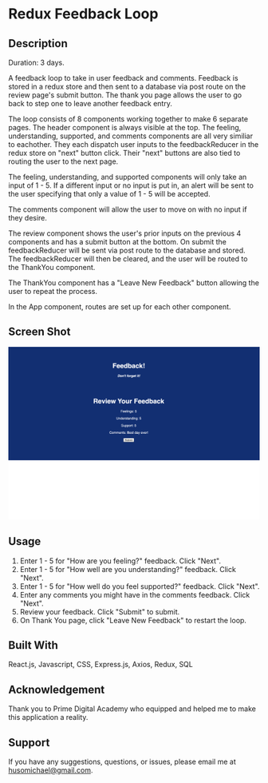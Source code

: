 # Redux Feedback Loop

## Description

Duration: 3 days.

A feedback loop to take in user feedback and comments. Feedback is stored in a redux store and then sent to a database via post route on the review page's submit button. The thank you page allows the user to go back to step one to leave another feedback entry.

The loop consists of 8 components working together to make 6 separate pages. The header component is always visible at the top. The feeling, understanding, supported, and comments components are all very similiar to eachother. They each dispatch user inputs to the feedbackReducer in the redux store on "next" button click. Their "next" buttons are also tied to routing the user to the next page. 

The feeling, understanding, and supported components will only take an input of 1 - 5. If a different input or no input is put in, an alert will be sent to the user specifying that only a value of 1 - 5 will be accepted. 

The comments component will allow the user to move on with no input if they desire.

The review component shows the user's prior inputs on the previous 4 components and has a submit button at the bottom. On submit the feedbackReducer will be sent via post route to the database and stored. The feedbackReducer will then be cleared, and the user will be routed to the ThankYou component.

The ThankYou component has a "Leave New Feedback" button allowing the user to repeat the process.

In the App component, routes are set up for each other component.

## Screen Shot

![Alt text](/public/images/screenshot.png "Screenshot")

## Usage

1. Enter 1 - 5 for "How are you feeling?" feedback. Click "Next".
2. Enter 1 - 5 for "How well are you understanding?" feedback. Click "Next".
3. Enter 1 - 5 for "How well do you feel supported?" feedback. Click "Next".
4. Enter any comments you might have in the comments feedback. Click "Next".
5. Review your feedback. Click "Submit" to submit.
6. On Thank You page, click "Leave New Feedback" to restart the loop.

## Built With

React.js, Javascript, CSS, Express.js, Axios, Redux, SQL

## Acknowledgement

Thank you to Prime Digital Academy who equipped and helped me to make this application a reality.

## Support

If you have any suggestions, questions, or issues, please email me at husomichael@gmail.com.